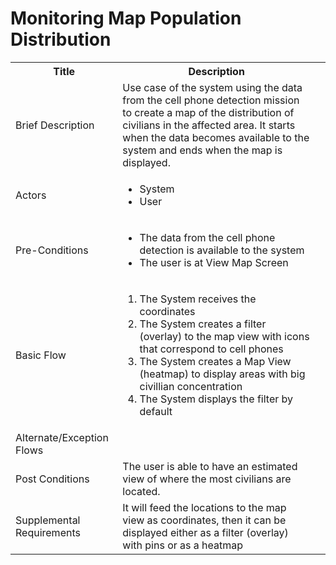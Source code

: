 # Monitoring Map Population Distribution

<table>
  <tr>
    <th> Title </th>
    <th> Description </th>
  </tr>
  <tr>
    <td> Brief Description </td>
    <td>
      Use case of the system using the data from the cell phone detection mission to create a map of the distribution of civilians in the affected area. It starts when the data becomes available to the system and ends when the map is displayed.
    </td>
  </tr>
  <tr>
    <td> Actors </td>
    <td>
      <ul>
          <li>System</li>
          <li>User</li>
      </ul>
    </td>
  </tr>
  <tr>
    <td> Pre-Conditions </td>
    <td>
      <ul>
          <li>The data from the cell phone detection is available to the system</li>
          <li>The user is at View Map Screen</li>
      </ul>
    </td>
  </tr>
  <tr>
    <td> Basic Flow </td>
    <td>
      <ol>
          <li>The System receives the coordinates</li>
          <li>The System creates a filter (overlay) to the map view with icons that correspond to cell phones</li>
          <li>The System creates a Map View (heatmap) to display areas with big civillian concentration</li>
          <li>The System displays the filter by default</li>
      </ol>
    </td>
  </tr>
  <tr>
    <td> Alternate/Exception Flows </td>
    <td>
    </td>
  <tr>
    <td> Post Conditions </td>
    <td>
        The user is able to have an estimated view of where the most civilians are located.
    <td>
  </tr>
  <tr>
    <td>Supplemental Requirements</td>
    <td>It will feed the locations to the map view as coordinates, then it can be displayed either as a filter (overlay) with pins or as a heatmap</td>
  </tr>
<table>

